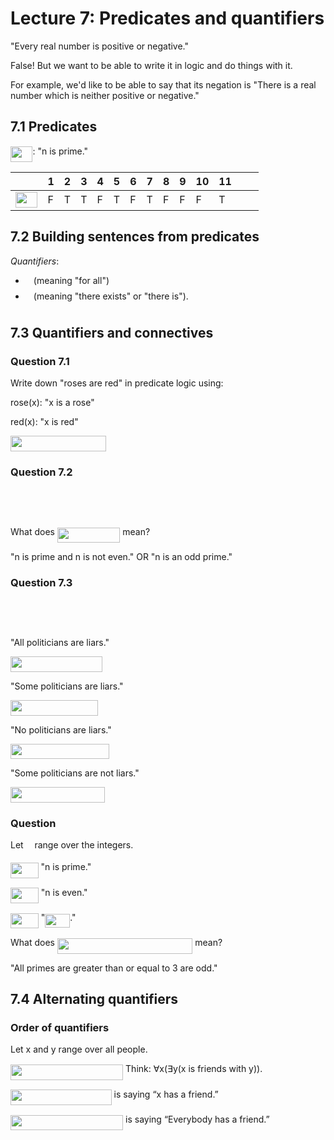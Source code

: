 # Lecture 7: Predicates and quantifiers

"Every real number is positive or negative."

False! But we want to be able to write it in logic and do things with it.

For example, we'd like to be able to say that its negation is "There is a real
number which is neither positive or negative."

## 7.1 Predicates

<img src="https://rawgit.com/dylanpinn/MAT1830/master//lectures/tex/e720ef2e3dc10278f2cc0341a8635074.svg?invert_in_darkmode" align=middle width=35.48919pt height=24.65759999999998pt/>: "n is prime."

| <img src="https://rawgit.com/dylanpinn/MAT1830/master//lectures/tex/55a049b8f161ae7cfeb0197d75aff967.svg?invert_in_darkmode" align=middle width=9.867000000000003pt height=14.155350000000013pt/> | 1 | 2 | 3 | 4 | 5 | 6 | 7 | 8 | 9 | 10 | 11 | <img src="https://rawgit.com/dylanpinn/MAT1830/master//lectures/tex/76aacde399706233c450f7a48e28adb4.svg?invert_in_darkmode" align=middle width=19.178115000000002pt height=14.155350000000013pt/> |
|-----|---|---|---|---|---|---|---|---|---|----|----|---------|
| <img src="https://rawgit.com/dylanpinn/MAT1830/master//lectures/tex/e720ef2e3dc10278f2cc0341a8635074.svg?invert_in_darkmode" align=middle width=35.48919pt height=24.65759999999998pt/> |F|T | T | F | T | F | T | F | F | F  |  T | <img src="https://rawgit.com/dylanpinn/MAT1830/master//lectures/tex/76aacde399706233c450f7a48e28adb4.svg?invert_in_darkmode" align=middle width=19.178115000000002pt height=14.155350000000013pt/> |

## 7.2 Building sentences from predicates

_Quantifiers_:

- <img src="https://rawgit.com/dylanpinn/MAT1830/master//lectures/tex/ecea226b5977d1a327732124dccb8969.svg?invert_in_darkmode" align=middle width=9.132585000000002pt height=22.831379999999992pt/> (meaning "for all")
- <img src="https://rawgit.com/dylanpinn/MAT1830/master//lectures/tex/42353da95c0a3784bd8339b6e4fb1260.svg?invert_in_darkmode" align=middle width=9.132585000000002pt height=22.831379999999992pt/> (meaning "there exists" or "there is").

## 7.3 Quantifiers and connectives

### Question 7.1

Write down "roses are red" in predicate logic using:

rose(x): "x is a rose"

red(x): "x is red"

<img src="https://rawgit.com/dylanpinn/MAT1830/master//lectures/tex/8e5d5cee4ce9b587f97783a949902271.svg?invert_in_darkmode" align=middle width=152.56857pt height=24.65759999999998pt/>

### Question 7.2

<p align="center"><img src="https://rawgit.com/dylanpinn/MAT1830/master//lectures/tex/df97415f8172a229024f8fdd42b8180b.svg?invert_in_darkmode" align=middle width=142.47535499999998pt height=16.438356pt/></p>
<p align="center"><img src="https://rawgit.com/dylanpinn/MAT1830/master//lectures/tex/636115037645d5b7fae29df0bbef5ab0.svg?invert_in_darkmode" align=middle width=133.54274999999998pt height=16.438356pt/></p>

What does <img src="https://rawgit.com/dylanpinn/MAT1830/master//lectures/tex/bc8603105f0cd774b753dd97dabc42ca.svg?invert_in_darkmode" align=middle width=100.447215pt height=24.65759999999998pt/> mean?

"n is prime and n is not even." OR "n is an odd prime."

### Question 7.3

<p align="center"><img src="https://rawgit.com/dylanpinn/MAT1830/master//lectures/tex/df8bbdcd15bd129bf9384026dbff6821.svg?invert_in_darkmode" align=middle width=190.76475pt height=16.438356pt/></p>
<p align="center"><img src="https://rawgit.com/dylanpinn/MAT1830/master//lectures/tex/f21ef815b40acdd01084ee3cd3356046.svg?invert_in_darkmode" align=middle width=148.84716pt height=16.438356pt/></p>

"All politicians are liars."

<img src="https://rawgit.com/dylanpinn/MAT1830/master//lectures/tex/7d8af122d1d9cd2a6aa985cf1c261583.svg?invert_in_darkmode" align=middle width=147.40885499999996pt height=24.65759999999998pt/>

"Some politicians are liars."

<img src="https://rawgit.com/dylanpinn/MAT1830/master//lectures/tex/84e4a36e0edfbb12f5286a443f86d2a0.svg?invert_in_darkmode" align=middle width=140.102985pt height=24.65759999999998pt/>

"No politicians are liars."

<img src="https://rawgit.com/dylanpinn/MAT1830/master//lectures/tex/8a4670f0458facc0e31de16ec71d6b7b.svg?invert_in_darkmode" align=middle width=158.368155pt height=24.65759999999998pt/>

"Some politicians are not liars."

<img src="https://rawgit.com/dylanpinn/MAT1830/master//lectures/tex/77edd86bd9299e652d197b58f13560bd.svg?invert_in_darkmode" align=middle width=151.061955pt height=24.65759999999998pt/>

### Question

Let <img src="https://rawgit.com/dylanpinn/MAT1830/master//lectures/tex/55a049b8f161ae7cfeb0197d75aff967.svg?invert_in_darkmode" align=middle width=9.867000000000003pt height=14.155350000000013pt/> range over the integers.

<img src="https://rawgit.com/dylanpinn/MAT1830/master//lectures/tex/c8c02a6fffa7cbdf49bc81021a13e318.svg?invert_in_darkmode" align=middle width=44.621445pt height=24.65759999999998pt/> "n is prime."

<img src="https://rawgit.com/dylanpinn/MAT1830/master//lectures/tex/da1213b6cdc8fd55abf73929a239e5cd.svg?invert_in_darkmode" align=middle width=44.8668pt height=24.65759999999998pt/> "n is even."

<img src="https://rawgit.com/dylanpinn/MAT1830/master//lectures/tex/7cef5b7dc8769438eb9d946c46331097.svg?invert_in_darkmode" align=middle width=44.70939pt height=24.65759999999998pt/> "<img src="https://rawgit.com/dylanpinn/MAT1830/master//lectures/tex/84872ff6fed071721ce0bdbc5e6a80be.svg?invert_in_darkmode" align=middle width=40.003755pt height=21.18732pt/>."

What does <img src="https://rawgit.com/dylanpinn/MAT1830/master//lectures/tex/ac9fc2ab8274b08d26551ee5ccdc5691.svg?invert_in_darkmode" align=middle width=216.43165499999995pt height=24.65759999999998pt/> mean?

"All primes are greater than or equal to 3 are odd."

## 7.4 Alternating quantifiers

### Order of quantifiers

Let x and y range over all people.

<img src="https://rawgit.com/dylanpinn/MAT1830/master//lectures/tex/d6c5bc14f61bdf78d9bbbf1e94c7cd75.svg?invert_in_darkmode" align=middle width=180.153105pt height=24.65759999999998pt/> Think: ∀x(∃y(x is friends
with y)).

<img src="https://rawgit.com/dylanpinn/MAT1830/master//lectures/tex/ff909371fdb83cca6f2cd3e326554342.svg?invert_in_darkmode" align=middle width=161.62525499999998pt height=24.65759999999998pt/> is saying “x has a friend.”

<img src="https://rawgit.com/dylanpinn/MAT1830/master//lectures/tex/d6c5bc14f61bdf78d9bbbf1e94c7cd75.svg?invert_in_darkmode" align=middle width=180.153105pt height=24.65759999999998pt/> is saying “Everybody has a
friend.”
